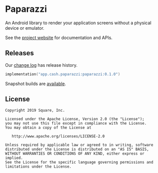 Paparazzi
========

An Android library to render your application screens without a physical device or emulator.

See the [project website][paparazzi] for documentation and APIs.


Releases
--------

Our [change log][changelog] has release history.

```kotlin
implementation("app.cash.paparazzi:paparazzi:0.1.0")
```

Snapshot builds are [available][snap].


License
-------

```
Copyright 2019 Square, Inc.

Licensed under the Apache License, Version 2.0 (the "License");
you may not use this file except in compliance with the License.
You may obtain a copy of the License at

   http://www.apache.org/licenses/LICENSE-2.0

Unless required by applicable law or agreed to in writing, software
distributed under the License is distributed on an "AS IS" BASIS,
WITHOUT WARRANTIES OR CONDITIONS OF ANY KIND, either express or implied.
See the License for the specific language governing permissions and
limitations under the License.
```

 [changelog]: https://square.github.io/paparazzi/changelog/
 [paparazzi]: https://square.github.io/paparazzi/
 [snap]: https://oss.sonatype.org/content/repositories/snapshots/
